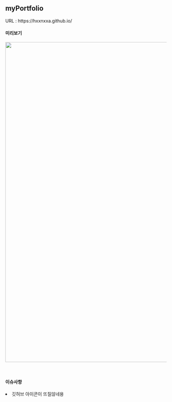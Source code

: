<h2>myPortfolio</h2>
URL : https://hxxnxxa.github.io/
</br>
<p align="center">
  <h4>미리보기</h4>
  <img src="https://user-images.githubusercontent.com/23094041/120588224-ccb9a880-c471-11eb-984a-1b3e0e93b1d6.png" width="1000" height"500"/>
</p>
</br>
<h4>이슈사항</h4>
<li>깃허브 아이콘이 뜨질않네용</li>
